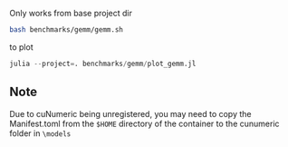 Only works from base project dir
```bash
bash benchmarks/gemm/gemm.sh
```

to plot
```julia
julia --project=. benchmarks/gemm/plot_gemm.jl 
```

## Note
Due to cuNumeric being unregistered, you may need to copy the Manifest.toml from the ```$HOME``` directory of the container to the cunumeric folder in ```\models```
